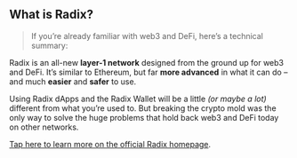 ## What is Radix?

> If you’re already familiar with web3 and DeFi, here’s a technical summary:

Radix is an all-new **layer-1 network** designed from the ground up for web3 and DeFi. It’s similar to Ethereum, but far **more advanced** in what it can do – and much **easier** and **safer** to use.

Using Radix dApps and the Radix Wallet will be a little _(or maybe a lot)_ different from what you’re used to. But breaking the crypto mold was the only way to solve the huge problems that hold back web3 and DeFi today on other networks.

[Tap here to learn more on the official Radix homepage](https://www.radixdlt.com).
